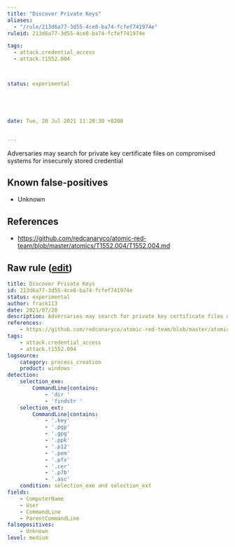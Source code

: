 ```yaml
---
title: "Discover Private Keys"
aliases:
  - "/rule/213d6a77-3d55-4ce8-ba74-fcfef741974e"
ruleid: 213d6a77-3d55-4ce8-ba74-fcfef741974e

tags:
  - attack.credential_access
  - attack.t1552.004



status: experimental





date: Tue, 20 Jul 2021 11:20:30 +0200


---
```


Adversaries may search for private key certificate files on compromised systems for insecurely stored credential

<!--more-->


## Known false-positives

* Unknown



## References

* https://github.com/redcanaryco/atomic-red-team/blob/master/atomics/T1552.004/T1552.004.md


## Raw rule ([edit](https://github.com/SigmaHQ/sigma/edit/master/rules/windows/process_creation/proc_creation_win_discover_private_keys.yml))
```yaml
title: Discover Private Keys
id: 213d6a77-3d55-4ce8-ba74-fcfef741974e
status: experimental
author: frack113
date: 2021/07/20
description: Adversaries may search for private key certificate files on compromised systems for insecurely stored credential
references:
    - https://github.com/redcanaryco/atomic-red-team/blob/master/atomics/T1552.004/T1552.004.md
tags:
    - attack.credential_access
    - attack.t1552.004
logsource:
    category: process_creation
    product: windows
detection:
    selection_exe:
        CommandLine|contains:
            - 'dir '
            - 'findstr '
    selection_ext:
        CommandLine|contains:
            - '.key'
            - '.pgp'
            - '.gpg'
            - '.ppk'
            - '.p12'
            - '.pem'
            - '.pfx'
            - '.cer'
            - '.p7b'
            - '.asc'
    condition: selection_exe and selection_ext
fields:
    - ComputerName
    - User
    - CommandLine
    - ParentCommandLine
falsepositives:
    - Unknown
level: medium

```
